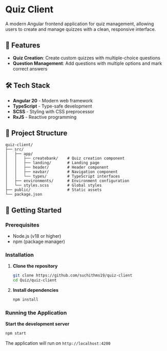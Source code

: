 # Quiz Client

A modern Angular frontend application for quiz management, allowing users to create and manage quizzes with a clean, responsive interface.

## 🚀 Features

- **Quiz Creation**: Create custom quizzes with multiple-choice questions
- **Question Management**: Add questions with multiple options and mark correct answers

## 🛠️ Tech Stack

- **Angular 20** - Modern web framework
- **TypeScript** - Type-safe development
- **SCSS** - Styling with CSS preprocessor
- **RxJS** - Reactive programming

## 📁 Project Structure

```
quiz-client/
├── src/
│   ├── app/
│   │   ├── createbank/    # Quiz creation component
│   │   ├── landing/       # Landing page
│   │   ├── header/        # Header component
│   │   ├── navbar/        # Navigation component
│   │   └── types/         # TypeScript interfaces
│   ├── environments/      # Environment configuration
│   └── styles.scss        # Global styles
├── public/                # Static assets
└── package.json
```

## 🚀 Getting Started

### Prerequisites

- Node.js (v18 or higher)
- npm (package manager)

### Installation

1. **Clone the repository**
   ```bash
   git clone https://github.com/suchithms19/quiz-client
   cd Quiz/quiz-client
   ```

2. **Install dependencies**
   ```bash
   npm install
   ```

### Running the Application

**Start the development server**
```bash
npm start
```
The application will run on `http://localhost:4200`